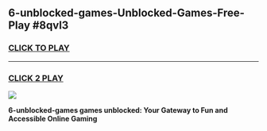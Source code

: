 
## 6-unblocked-games-Unblocked-Games-Free-Play #8qvl3
<h3>
<a href="https://us.freeplayer.one?title=6-unblocked-games&ref=9M">CLICK TO PLAY</a></h3>
<hr>

<h3>
<a href="https://us.freeplayer.one?title=6-unblocked-games&ref=9M">CLICK 2 PLAY</a>
  
</h3>

<a href="https://us.freeplayer.one?title=6-unblocked-games&ref=9M"><img src="https://clearcache.store/games.png"></a>


**6-unblocked-games games unblocked: Your Gateway to Fun and Accessible Online Gaming**
